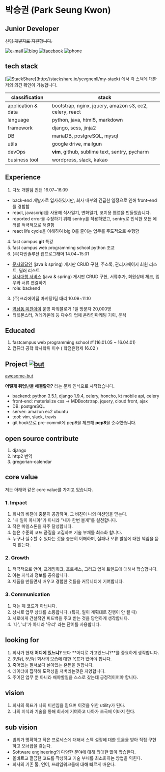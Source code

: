 # 박승권 (Park Seung Kwon)


## Junior Developer 

~~신입 개발자로 지원합니다.~~

[![e-mail](https://img.shields.io/badge/e--mail-yo@yevgnenll.me-orange.svg)](mailto:yo@yevgnenll.me)
[![blog](https://img.shields.io/badge/blog-yevgnenll.me-yellowgreen.svg)](http://yevgnenll.me)
[![facebook](https://img.shields.io/badge/facebook-FB-blue.svg)](https://www.facebook.com/yevgnenll)
![phone](https://img.shields.io/badge/phone-+82--10--9571--6689-brightgreen.svg)


## tech stack

[![StackShare](http://img.shields.io/badge/tech-stack(click_here)-0690fa.svg?style=flat)](http://stackshare.io/yevgnenll/my-stack)
 에서 각 스택에 대한 저의 의견 확인이 가능합니다.

| classification | stack  |
| ------------- | ------------- |
| application & data | bootstrap, nginx, jquery, amazon s3, ec2, celery, react |
| language  | python, java, html5, markdown  |
| framework  | django, scss, jinja2 |
| DB | mariaDB, postgreSQL, mysql |
| utils  | google drive, mailgun |
| devOps  | **vim**, github, sublime text, sentry, pycharm|
| business tool  | wordpress, slack, kakao|


## Experience

1. 다노 개발팀 인턴 16.07~16.09
  - back-end 개발자로 입사하였지만, 회사 내부의 긴급한 일정으로 인해 front-end를 경함함
  - react, javascript를 사용해 식사일기, 변화일기, 코치용 웹앱을 만들었습니다.
  - reported error을 수정하기 위해 sentry를 적용하였고, sentry로 인식한 모든 에러를 적극적으로 해결함
  - react life cycle을 이해하여 big O를 줄이는 업무를 주도적으로 수행함
4. fast campus **git** 특강
5. fast campus web programming school python 조교
1. (주)다빈솔루션 웹프로그래머 14.04~15.01
  - [문자의달인](http://www.smsmaster.co.kr/) (java & spring)
    게시판 CRUD 구현, 주소록, 관리자페이지 회원 리스트, 딜러 리스트
  - [실사대행 서비스](http://bizagent.co.kr/) (java & spring)
    게시판 CRUD 구현, 서류추가, 회원상태 체크, 업무와 서류 연결하기
  - role: backend

3. (주)크리에이팁 마케팅1팀 대리 10.09~11.10
  - [역삼동 미친아이](http://blog.naver.com/spark0017) 운영 파워블로거 1일 방문자 20,000명 
  - 티켓몬스터, 겨레가온데 등 다수의 업체 온라인마케팅 기획, 분석


## Educated

1. fastcampus web programming school #1(16.01.05 ~ 16.04.01)
2. 컴퓨터 공학 학사학위 이수 ( 학점은행제 16.02 )


## Project [![but](https://img.shields.io/badge/github-but-red.svg)](http://www.github.com/yevgnenll/but)

[awesome-but](https://awesome-but.com/)


**어떻게 취업난을 해결할까?** 라는 문제 인식으로 시작했습니다.

- backend: python 3.5.1, django 1.9.4, celery, honcho, kt mobile api, celery
- front-end: materialize css -> MDBootstrap, jquery, cloud front, ajax
- DB: postgreSQL
- server: amazon ec2 ubuntu
- tool: vim, slack, travis
- git hook으로 pre-commit에 pep8을 체크해 **pep8**을 준수했습니다.


## open source contribute

1. django 
2. http2 번역
3. gregorian-calendar 


## core value

저는 아래와 같은 core value를 가지고 있습니다.

### 1. Impact
1. 회사의 비젼에 충분히 공감하며, 그 비젼이 나의 미션임을 믿는다.
2. "내 일이 아니야"가 아니라 "내가 한번 볼게"를 실천합니다.
3. 작은 마일스톤을 자주 달성합니다.
4. 높은 수준의 코드 품질을 고집하며 기술 부채를 최소화 합니다.
5. 누구나 실수할 수 있다는 것을 충분히 이해하며, 실패나 오류 발생에 대한 책임을 묻지 않는다.


### 2. Growth
1. 적극적으로 언어, 프레임워크, 프로세스, 그리고 업계 트렌드에 대해서 학습합니다.
2. 아는 지식과 정보를 공유합니다.
3. 제품을 만들면서 배우고 경험한 것들을 커뮤니티에 기여합니다.

### 3. Communication

1. 저는 제 코드가 아닙니다.
2. 상시로 업무 상태를 소통합니다. (특히, 일이 계획대로 진행이 안 될 때)
3. 서로에게 건설적인 피드백을 주고 받는 것을 당연하게 생각합니다.
4. '나', '너'가 아니라 '우리' 라는 단어를 사용합니다.


## looking for

1. 회사가 현재 **어디에 있느냐?** 보다 **어디로 가고있느냐?**를 중요하게 생각합니다.
2. 3년뒤, 5년뒤 회사의 모습에 대한 목표가 있어야 합니다.
4. 죽어있는 질서보다 살아있는 혼돈을 원합니다.
8. 데이터에 집착해 도덕성을 저버리는것은 지양합니다.
3. 주어진 업무 뿐 아니라 해야할일을 스스로 찾는데 긍정적이어야 합니다.


##  vision

1. 회사의 목표가 나의 미션임을 믿으며 이것을 위한 utility가 된다.
2. 나의 지식과 기술을 통해 회사에 기여하고 나아가 조국에 이바지 한다.


## sub vision

- 범위가 명확하고 작은 프로세스에 대해서 스펙 설정에 대한 도움을 받아 직접 구현하고 오너쉽을 갖는다.
- Software engineering의 다양한 분야에 대해 최대한 많이 학습한다.
- 올바르고 깔끔한 코드를 작성하고 기술 부채를 최소화하는 방법을 익힌다.
- 회사의 기존 툴, 언어, 프레임워크들에 대해 빠르게 배운다.
